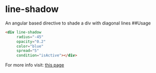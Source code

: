 # line-shadow
An angular based directive to shade a div with diagonal lines
##Usage
```html
<div line-shadow
     radius="-45"
     opacity="0.2"
     color="blue"
     spread="5"
     condition="isActive"></div>
```
     
For more info visit: [this page](https://mobinni.io/2015/07/12/quickfire-shading-an-object-with-diagonal-lines-in-css/)
